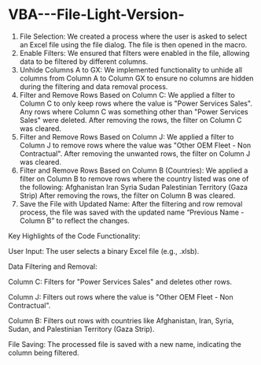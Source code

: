 # VBA---File-Light-Version-
1. File Selection:
We created a process where the user is asked to select an Excel file using the file dialog. The file is then opened in the macro.
2. Enable Filters:
We ensured that filters were enabled in the file, allowing data to be filtered by different columns.
3. Unhide Columns A to GX:
We implemented functionality to unhide all columns from Column A to Column GX to ensure no columns are hidden during the filtering and data removal process.
4. Filter and Remove Rows Based on Column C:
We applied a filter to Column C to only keep rows where the value is "Power Services Sales".
Any rows where Column C was something other than "Power Services Sales" were deleted.
After removing the rows, the filter on Column C was cleared.
5. Filter and Remove Rows Based on Column J:
We applied a filter to Column J to remove rows where the value was "Other OEM Fleet - Non Contractual".
After removing the unwanted rows, the filter on Column J was cleared.
6. Filter and Remove Rows Based on Column B (Countries):
We applied a filter on Column B to remove rows where the country listed was one of the following:
Afghanistan
Iran
Syria
Sudan
Palestinian Territory (Gaza Strip)
After removing the rows, the filter on Column B was cleared.
7. Save the File with Updated Name:
After the filtering and row removal process, the file was saved with the updated name “Previous Name - Column B” to reflect the changes.

Key Highlights of the Code Functionality:

User Input: The user selects a binary Excel file (e.g., .xlsb).

Data Filtering and Removal:

Column C: Filters for "Power Services Sales" and deletes other rows.

Column J: Filters out rows where the value is "Other OEM Fleet - Non Contractual".

Column B: Filters out rows with countries like Afghanistan, Iran, Syria, Sudan, and Palestinian Territory (Gaza Strip).

File Saving: The processed file is saved with a new name, indicating the column being filtered.
